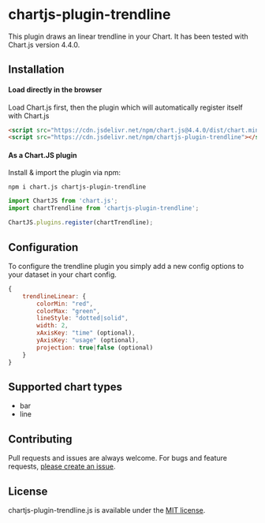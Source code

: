 # chartjs-plugin-trendline

This plugin draws an linear trendline in your Chart.
It has been tested with Chart.js version 4.4.0.

## Installation

#### Load directly in the browser

Load Chart.js first, then the plugin which will automatically register itself with Chart.js

```html
<script src="https://cdn.jsdelivr.net/npm/chart.js@4.4.0/dist/chart.min.js"></script>
<script src="https://cdn.jsdelivr.net/npm/chartjs-plugin-trendline"></script>
```

#### As a Chart.JS plugin

Install & import the plugin via npm:

`npm i chart.js chartjs-plugin-trendline`

```js
import ChartJS from 'chart.js';
import chartTrendline from 'chartjs-plugin-trendline';

ChartJS.plugins.register(chartTrendline);
```

## Configuration

To configure the trendline plugin you simply add a new config options to your dataset in your chart config.

```javascript
{
	trendlineLinear: {
		colorMin: "red",
		colorMax: "green",
		lineStyle: "dotted|solid",
		width: 2,
		xAxisKey: "time" (optional),
		yAxisKey: "usage" (optional),
		projection: true|false (optional)
	}
}
```

## Supported chart types

-   bar
-   line

## Contributing

Pull requests and issues are always welcome.
For bugs and feature requests, [please create an issue](https://github.com/Makanz/chartjs-plugin-trendline/issues).

## License

chartjs-plugin-trendline.js is available under the [MIT license](http://opensource.org/licenses/MIT).
